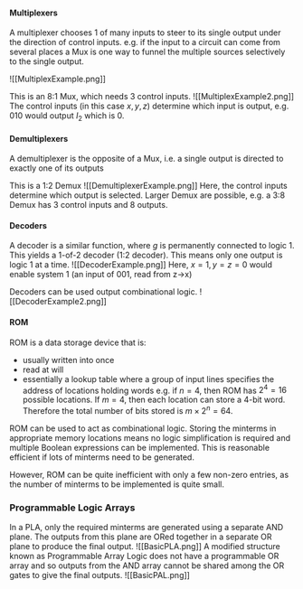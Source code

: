 #### Multiplexers
A multiplexer chooses 1 of many inputs to steer to its single output under the direction of control inputs. e.g. if the input to a circuit can come from several places a Mux is one way to funnel the multiple sources selectively to the single output.

![[MultiplexExample.png]]

This is an 8:1 Mux, which needs 3 control inputs.
![[MultiplexExample2.png]]
The control inputs (in this case $x, y,z$) determine which input is output, e.g. $010$ would output $I_{2}$ which is 0.

#### Demultiplexers
A demultiplexer is the opposite of a Mux, i.e. a single output is directed to exactly one of its outputs

This is a 1:2 Demux
![[DemultiplexerExample.png]]
Here, the control inputs determine which output is selected.
Larger Demux are possible, e.g. a 3:8 Demux has 3 control inputs and 8 outputs.

#### Decoders
A decoder is a similar function, where $g$ is permanently connected to logic 1. This yields a 1-of-2 decoder (1:2 decoder). This means only one output is logic 1 at a time.
![[DecoderExample.png]]
Here, $x=1, y=z=0$ would enable system 1 (an input of $001$, read from z->x)

Decoders can be used output combinational logic.
![[DecoderExample2.png]]
#### ROM
ROM is a data storage device that is:
- usually written into once
- read at will
- essentially a lookup table where a group of input lines specifies the address of locations holding words
e.g. if $n=4$, then ROM has $2^4=16$ possible locations. If $m=4$, then each location can store a 4-bit word. Therefore the total number of bits stored is $m\times2^n=64$.

ROM can be used to act as combinational logic. Storing the minterms in appropriate memory locations means no logic simplification is required and multiple Boolean expressions can be implemented. This is reasonable efficient if lots of minterms need to be generated.

However, ROM can be quite inefficient with only a few non-zero entries, as the number of minterms to be implemented is quite small.

### Programmable Logic Arrays
In a PLA, only the required minterms are generated using a separate AND plane. The outputs from this plane are ORed together in a separate OR plane to produce the final output.
![[BasicPLA.png]]
A modified structure known as Programmable Array Logic does not have a programmable OR array and so outputs from the AND array cannot be shared among the OR gates to give the final outputs.
![[BasicPAL.png]]
